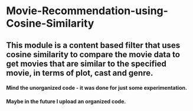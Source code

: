 # Movie-Recommendation-using-Cosine-Similarity
## This module is a content based filter that uses cosine similarity to compare the movie data to get movies that are similar to the specified movie, in terms of plot, cast and genre.
#### Mind the unorganized code - it was done for just some experimentation.
#### Maybe in the future I upload an organized code.
